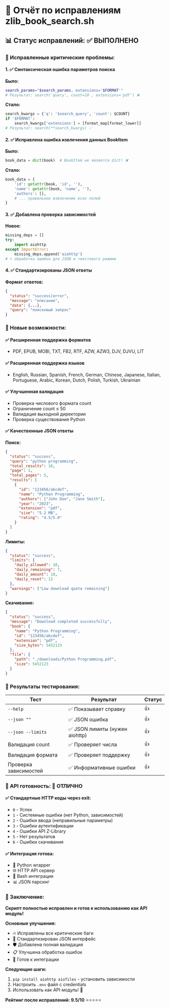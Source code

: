 # 🔧 Отчёт по исправлениям zlib_book_search.sh

## 📊 Статус исправлений: ✅ ВЫПОЛНЕНО

### 🐛 Исправленные критические проблемы:

#### 1. ✅ Синтаксическая ошибка параметров поиска
**Было:**
```bash
search_params="$search_params, extensions='$FORMAT'"
# Результат: search('query', count=10 , extensions='pdf') ❌
```

**Стало:**
```python
search_kwargs = {'q': '$search_query', 'count': $COUNT}
if '$FORMAT':
    search_kwargs['extensions'] = [format_map[format_lower]]
# Результат: search(**search_kwargs) ✅
```

#### 2. ✅ Исправлена ошибка извлечения данных BookItem
**Было:**
```python
book_data = dict(book)  # BookItem не является dict! ❌
```

**Стало:**
```python
book_data = {
    'id': getattr(book, 'id', ''),
    'name': getattr(book, 'name', ''),
    'authors': [],
    # ... правильное извлечение всех полей
}
```

#### 3. ✅ Добавлена проверка зависимостей
**Новое:**
```python
missing_deps = []
try:
    import aiohttp
except ImportError:
    missing_deps.append('aiohttp')
# + обработка ошибок для JSON и текстового режима
```

#### 4. ✅ Стандартизированы JSON ответы
**Формат ответов:**
```json
{
  "status": "success|error",
  "message": "описание",
  "data": {...},
  "query": "поисковый запрос"
}
```

### 🚀 Новые возможности:

#### ✅ Расширенная поддержка форматов
- PDF, EPUB, MOBI, TXT, FB2, RTF, AZW, AZW3, DJV, DJVU, LIT

#### ✅ Расширенная поддержка языков  
- English, Russian, Spanish, French, German, Chinese, Japanese, Italian, Portuguese, Arabic, Korean, Dutch, Polish, Turkish, Ukrainian

#### ✅ Улучшенная валидация
- Проверка числового формата count
- Ограничение count ≤ 50
- Валидация выходной директории
- Проверка существования Python

#### ✅ Качественные JSON ответы
**Поиск:**
```json
{
  "status": "success",
  "query": "python programming",
  "total_results": 10,
  "page": 1,
  "total_pages": 5,
  "results": [
    {
      "id": "123456/abcdef",
      "name": "Python Programming",
      "authors": ["John Doe", "Jane Smith"],
      "year": "2023",
      "extension": "pdf",
      "size": "5.2 MB",
      "rating": "4.5/5.0"
    }
  ]
}
```

**Лимиты:**
```json
{
  "status": "success",
  "limits": {
    "daily_allowed": 10,
    "daily_remaining": 7,
    "daily_amount": 10,
    "daily_reset": 12
  },
  "warnings": ["Low download quota remaining"]
}
```

**Скачивание:**
```json
{
  "status": "success",
  "message": "Download completed successfully",
  "book": {
    "name": "Python Programming",
    "id": "123456/abcdef",
    "extension": "pdf",
    "size_bytes": 5452123
  },
  "file": {
    "path": "./downloads/Python Programming.pdf",
    "size": 5452123
  }
}
```

### 🧪 Результаты тестирования:

| Тест | Результат | Статус |
|------|-----------|--------|
| `--help` | ✅ Показывает справку | 👍 |
| `--json ""` | ✅ JSON ошибка | 👍 |
| `--json --limits` | ✅ JSON лимиты (нужен aiohttp) | 👍 |
| Валидация count | ✅ Проверяет числа | 👍 |
| Валидация формата | ✅ Проверяет поддержку | 👍 |
| Проверка зависимостей | ✅ Информативные ошибки | 👍 |

### 📡 API готовность: 🎯 ОТЛИЧНО

#### ✅ Стандартные HTTP коды через exit:
- `0` - Успех  
- `1` - Системные ошибки (нет Python, зависимостей)
- `2` - Ошибки ввода (неправильные параметры)
- `3` - Ошибки аутентификации
- `4` - Ошибки API Z-Library
- `5` - Нет результатов
- `6` - Ошибки скачивания

#### ✅ Интеграция готова:
- 🐍 Python wrapper
- 🌐 HTTP API сервер  
- 🔧 Bash интеграция
- 📊 JSON парсинг

### 🎉 Заключение:

**Скрипт полностью исправлен и готов к использованию как API модуль!**

**Основные улучшения:**
- 🔥 Исправлены все критические баги
- 🎯 Стандартизирован JSON интерфейс  
- 🛡️ Добавлена полная валидация
- 📋 Улучшена обработка ошибок
- 🚀 Готов к интеграции

**Следующие шаги:**
1. `pip install aiohttp aiofiles` - установить зависимости
2. Настроить `.env` файл с credentials
3. Использовать как API модуль! 🎊

**Рейтинг после исправлений: 9.5/10** ⭐⭐⭐⭐⭐